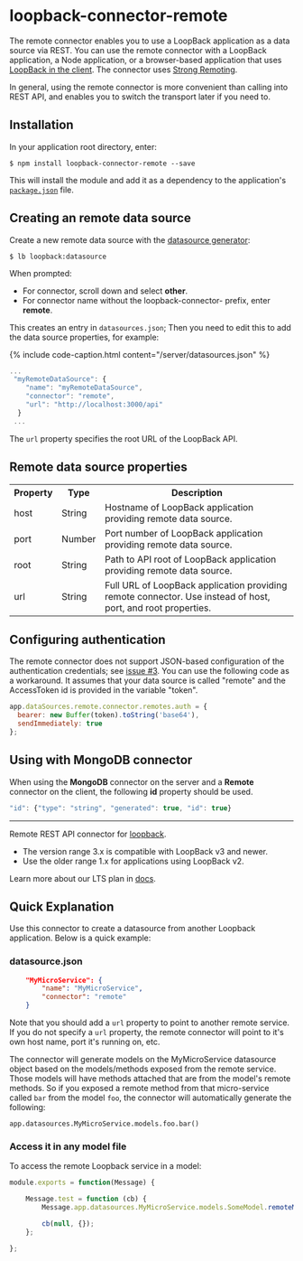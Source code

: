 # loopback-connector-remote

The remote connector enables you to use a LoopBack application as a data source via REST.
You can use the remote connector with a LoopBack application, a Node application, or a browser-based application that uses [LoopBack in the client](LoopBack-in-the-client.html).
The connector uses [Strong Remoting](Strong-Remoting.html).

In general, using the remote connector is more convenient than calling into REST API, and enables you to switch the transport later if you need to.

## Installation

In your application root directory, enter:

```shell
$ npm install loopback-connector-remote --save
```

This will install the module and add it as a dependency to the application's [`package.json`](http://loopback.io/doc/en/lb3/package.json.html) file.

## Creating an remote data source

Create a new remote data source with the [datasource generator](http://loopback.io/doc/en/lb3/Data-source-generator.html):

```shell
$ lb loopback:datasource
```

When prompted:

* For connector, scroll down and select **other**.
* For connector name without the loopback-connector- prefix, enter **remote**.

This creates an entry in `datasources.json`; Then you need to edit this to add the data source properties, for example:

{% include code-caption.html content="/server/datasources.json" %}
```javascript
...
 "myRemoteDataSource": {
    "name": "myRemoteDataSource",
    "connector": "remote",
    "url": "http://localhost:3000/api"
  }
 ...
```

The `url` property specifies the root URL of the LoopBack API.

## Remote data source properties

<table>
  <tbody>
    <tr>
      <th>Property</th>
      <th>Type</th>
      <th>Description</th>
    </tr>
    <tr>
      <td>host</td>
      <td>String</td>
      <td>Hostname of <span>LoopBack</span> application <span>providing remote data source.</span></td>
    </tr>
    <tr>
      <td>port</td>
      <td>Number</td>
      <td>Port number of <span>LoopBack</span> application providing remote <span>data source</span>.</td>
    </tr>
    <tr>
      <td>root</td>
      <td>String</td>
      <td>Path to API root of <span>LoopBack application providing remote <span>data source</span>.</span></td>
    </tr>
    <tr>
      <td>url</td>
      <td>String</td>
      <td>Full URL of <span>LoopBack application providing remote connector.
        Use instead of host, port, and root properties.</span>
      </td>
    </tr>
  </tbody>
</table>

## Configuring authentication

The remote connector does not support JSON-based configuration of the authentication credentials; see [issue #3](https://github.com/strongloop/loopback-connector-remote/issues/3).
You can use the following code as a workaround. It assumes that your data source is called "remote" and the AccessToken id is provided in the variable "token".

```javascript
app.dataSources.remote.connector.remotes.auth = {
  bearer: new Buffer(token).toString('base64'),
  sendImmediately: true
};
```

## Using with MongoDB connector

When using the **MongoDB** connector on the server and a **Remote** connector on the client, the following **id** property should be used.

```javascript
"id": {"type": "string", "generated": true, "id": true}
```


--------

Remote REST API connector for [loopback](https://github.com/strongloop/loopback).

- The version range 3.x is compatible with LoopBack v3 and newer.
- Use the older range 1.x for applications using LoopBack v2.

Learn more about our LTS plan in [docs](http://loopback.io/doc/en/contrib/Long-term-support.html).

## Quick Explanation

Use this connector to create a datasource from another Loopback application.  Below is a quick example:

### datasource.json
```json
	"MyMicroService": {
		"name": "MyMicroService",
		"connector": "remote"
	}
```
Note that you should add a `url` property to point to another remote service.
If you do not specify a `url` property, the remote connector will point to it's own host name, port it's running on, etc.

The connector will generate models on the MyMicroService datasource object based on the models/methods exposed from the remote service.  Those models will have methods attached that are
from the model's remote methods.  So if you exposed a remote method from that micro-service called `bar` from the model `foo`,
the connector will automatically generate the following:

`app.datasources.MyMicroService.models.foo.bar()`

### Access it in any model file
To access the remote Loopback service in a model:

```javascript
module.exports = function(Message) {

	Message.test = function (cb) {
		Message.app.datasources.MyMicroService.models.SomeModel.remoteMethodNameHere(function () {});

		cb(null, {});
	};

};
```
